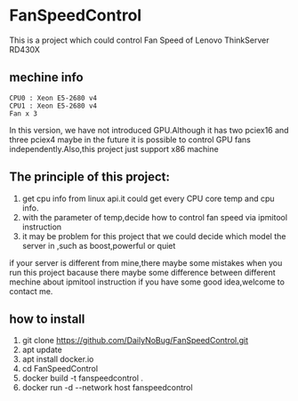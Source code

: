 # FanSpeedControl
This is a project which could control Fan Speed of Lenovo ThinkServer RD430X
## mechine info
```text
CPU0 : Xeon E5-2680 v4
CPU1 : Xeon E5-2680 v4
Fan x 3
```
In this version, we have not introduced GPU.Although it has two pciex16 and three pciex4
maybe in the future it is possible to control GPU fans independently.Also,this project just support x86 machine
## The principle of this project:
1. get cpu info from linux api.it could get every CPU core temp and cpu info.
2. with the parameter of temp,decide how to control fan speed via ipmitool instruction
3. it may be problem for this project that we could decide which model the server in ,such as boost,powerful or quiet

if your server is different from mine,there maybe some mistakes when you run this project
bacause there maybe some difference between different mechine about ipmitool instruction
if you have some good idea,welcome to contact me.
## how to install
1. git clone https://github.com/DailyNoBug/FanSpeedControl.git
2. apt update
3. apt install docker.io
4. cd FanSpeedControl
5. docker build -t fanspeedcontrol .
6. docker run -d --network host fanspeedcontrol